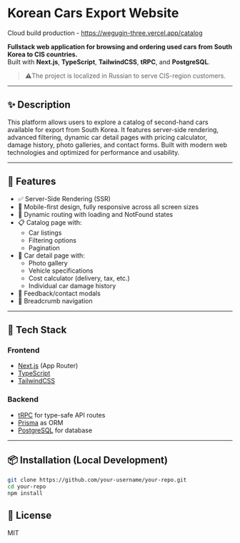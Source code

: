 # Korean Cars Export Website

Cloud build production - https://wegugin-three.vercel.app/catalog 

**Fullstack web application for browsing and ordering used cars from South Korea to CIS countries.**  
Built with **Next.js**, **TypeScript**, **TailwindCSS**, **tRPC**, and **PostgreSQL**.

> ⚠️The project is localized in Russian to serve CIS-region customers.

---

## ✨ Description

This platform allows users to explore a catalog of second-hand cars available for export from South Korea. It features server-side rendering, advanced filtering, dynamic car detail pages with pricing calculator, damage history, photo galleries, and contact forms. Built with modern web technologies and optimized for performance and usability.

---

## 🚀 Features

- ✅ Server-Side Rendering (SSR)
- 📱 Mobile-first design, fully responsive across all screen sizes
- 🧭 Dynamic routing with loading and NotFound states
- 📋 Catalog page with:
  - Car listings
  - Filtering options
  - Pagination
- 🚗 Car detail page with:
  - Photo gallery
  - Vehicle specifications
  - Cost calculator (delivery, tax, etc.)
  - Individual car damage history
- 💬 Feedback/contact modals
- 🧭 Breadcrumb navigation

---

## 🧰 Tech Stack

### Frontend

- [Next.js](https://nextjs.org/) (App Router)
- [TypeScript](https://www.typescriptlang.org/)
- [TailwindCSS](https://tailwindcss.com/)

### Backend

- [tRPC](https://trpc.io/) for type-safe API routes
- [Prisma](https://www.prisma.io/) as ORM
- [PostgreSQL](https://www.postgresql.org/) for database

---

## 📦 Installation (Local Development)

```bash
git clone https://github.com/your-username/your-repo.git
cd your-repo
npm install
```

## 📄 License
MIT
